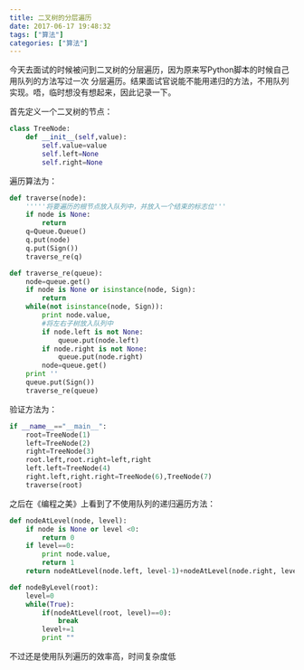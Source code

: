 ```yaml
---
title: 二叉树的分层遍历
date: 2017-06-17 19:48:32
tags: ["算法"]
categories: ["算法"]
---
```


今天去面试的时候被问到二叉树的分层遍历，因为原来写Python脚本的时候自己用队列的方法写过一次 分层遍历。结果面试官说能不能用递归的方法，不用队列实现。唔，临时想没有想起来，因此记录一下。

首先定义一个二叉树的节点：
```python
class TreeNode:
    def __init__(self,value):
        self.value=value
        self.left=None
        self.right=None
```
<!-- more -->
遍历算法为：
```python
def traverse(node):
    '''''将要遍历的根节点放入队列中，并放入一个结束的标志位'''
    if node is None:
        return
    q=Queue.Queue()
    q.put(node)
    q.put(Sign())
    traverse_re(q)

def traverse_re(queue):
    node=queue.get()
    if node is None or isinstance(node, Sign):
        return
    while(not isinstance(node, Sign)):
        print node.value,
        #将左右子树放入队列中
        if node.left is not None:
            queue.put(node.left)
        if node.right is not None:
            queue.put(node.right)
        node=queue.get()
    print ''
    queue.put(Sign())
    traverse_re(queue)
```
验证方法为：
```python
if __name__=="__main__":
    root=TreeNode(1)
    left=TreeNode(2)
    right=TreeNode(3)
    root.left,root.right=left,right
    left.left=TreeNode(4)
    right.left,right.right=TreeNode(6),TreeNode(7)
    traverse(root)
```

之后在《编程之美》上看到了不使用队列的递归遍历方法：

```python
def nodeAtLevel(node, level):
    if node is None or level <0:
        return 0
    if level==0:
        print node.value,
        return 1
    return nodeAtLevel(node.left, level-1)+nodeAtLevel(node.right, level-1)

def nodeByLevel(root):
    level=0
    while(True):
        if(nodeAtLevel(root, level)==0):
            break
        level+=1
        print ""
```
不过还是使用队列遍历的效率高，时间复杂度低
